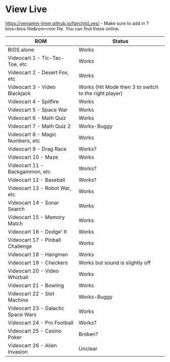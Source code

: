 # View Live

https://veniamin-ilmer.github.io/fairchild_ves/ - Make sure to add in ?bios=bios file&rom=rom file. You can find these online.

ROM | Status
----|-------
BIOS alone | Works
Videocart 1 - Tic-Tac-Toe, etc | Works
Videocart 2 - Desert Fox, etc | Works
Videocart 3 - Video Blackjack | Works (Hit Mode then 3 to switch to the right player)
Videocart 4 - Spitfire | Works
Videocart 5 - Space War | Works
Videocart 6 - Math Quiz | Works
Videocart 7 - Math Quiz 2 | Works-Buggy
Videocart 8 - Magic Numbers, etc | Works
Videocart 9 - Drag Race | Works?
Videocart 10 - Maze | Works
Videocart 11 - Backgammon, etc | Works?
Videocart 12 - Baseball | Works?
Videocart 13 - Robot War, etc | Works
Videocart 14 - Sonar Search | Works
Videocart 15 - Memory Match | Works
Videocart 16 - Dodge' It | Works
Videocart 17 - Pinball Challenge | Works
Videocart 18 - Hangman | Works
Videocart 19 - Checkers | Works but sound is slightly off
Videocart 20 - Video Whizball | Works
Videocart 21 - Bowling | Works
Videocart 22 - Slot Machine | Works-Buggy
Videocart 23 - Galactic Space Wars | Works
Videocart 24 - Pro Football | Works?
Videocart 25 - Casino Poker | Broken?
Videocart 26 - Alien Invasion | Unclear
